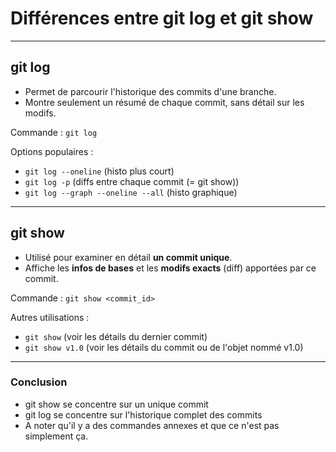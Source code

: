 # Différences entre git log et git show

---

## git log

- Permet de parcourir l'historique des commits d'une branche.
- Montre seulement un résumé de chaque commit, sans détail sur les modifs.

Commande :
`git log`

Options populaires :

- `git log --oneline` (histo plus court)
- `git log -p` (diffs entre chaque commit (= git show))
- `git log --graph --oneline --all` (histo graphique)

---

## git show

- Utilisé pour examiner en détail **un commit unique**.
- Affiche les **infos de bases** et les **modifs exacts** (diff) apportées par ce commit.

Commande :
`git show <commit_id>`

Autres utilisations :

- `git show` (voir les détails du dernier commit)
- `git show v1.0` (voir les détails du commit ou de l'objet nommé v1.0)

---

### Conclusion

- git show se concentre sur un unique commit
- git log se concentre sur l'historique complet des commits
- A noter qu'il y a des commandes annexes et que ce n'est pas simplement ça.
